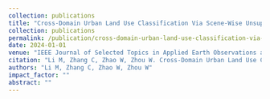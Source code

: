 ```yaml
---
collection: publications
title: "Cross-Domain Urban Land Use Classification Via Scene-Wise Unsupervised Multi-Source Domain Adaptation With Transformer"
collection: publications
permalink: /publication/cross-domain-urban-land-use-classification-via-scene-wise-unsupervised-multi-source-domain-adaptation-with-transformer
date: 2024-01-01
venue: "IEEE Journal of Selected Topics in Applied Earth Observations and Remote Sensing"
citation: "Li M, Zhang C, Zhao W, Zhou W. Cross-Domain Urban Land Use Classification Via Scene-Wise Unsupervised Multi-Source Domain Adaptation With Transformer. IEEE Journal of Selected Topics in Applied Earth Observations and Remote Sensing, 2024."
authors: "Li M, Zhang C, Zhao W, Zhou W"
impact_factor: ""
abstract: ""
---
```


